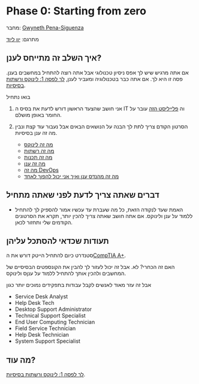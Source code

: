 # Phase 0: Starting from zero

מחבר: [Gwyneth Pena-Siguenza](https://twitter.com/madebygps)

מתרגם: [יון ליוד](https://Yonchukku.dev)
## איך השלב זה מתייחס לענן?

אם אתה מרגיש שיש לך אפס ניסיון טכנולוגי אבל אתה רוצה להתחיל במחשבים בענן. פסה זו היא לך. אם אתה כבר בטכנולוגיה ומעביר לענן,
[לך לפסה 1: לינוקס ורשתות בסיסיות](../phase1/README.md).


בואו נתחיל

1. אני חושב שהצעד הראשון דורש לדעת את בסיס ה IT וה [פלייליסט הזה](https://www.youtube.com/playlist?list=PLG49S3nxzAnlGHY8ObL8DiyP3AIu9vd3K) עובר על החומר באופן מושלם.

2. הסרטון הקודם צריך לתת לך הבנה על הנושאים הבאים אבל נעבור עוד קצת ונבין מה זה ענן בסיסיות.

   - [מה זה לינוקס](https://youtu.be/PwugmcN1hf8)
   - [מה זה רשתות](https://youtu.be/3QhU9jd03a0)
   - [מה זה תכנות](https://youtu.be/ifo76VyrBYo)
   - [מה זה ענן](https://youtu.be/eZLcyTxi8ZI)
   - [מה זה DevOps](https://youtu.be/9pZ2xmsSDdo/)
   - [מה זה מהנדס ענן ואיך אני יכול להפוך לאחד](https://youtu.be/7i1WMGxyt4Q)


## דברים שאתה צריך לדעת לפני שאתה מתחיל

- האמת שעד לנקודה הזאת, כל מה שעברת עד עכשיו אמור להספיק לך להתחיל ללמוד על ענן ולינוקס. אם אתה חושב שאתה צריך להכין יותר, תקרא את הסרטונים הקודמים שלי ותחזור לכאן.


## תעודות שכדאי להסתכל עליהן

סטנדרט כיום להתחיל הייטק דורש את ה[CompTIA A+](https://www.comptia.org/certifications/a).

האם זה הכחרי? לא. אבל זה יכול לעזור לך להבין את הקונספטים הבסיסיים של המחשבים ולהכין אותך להתחיל ללמוד על ענןס ולינוקס.

אבל זה עזר מאוד לאנשים לקבל עבודות בתפקידים נמוכים יותר כגון

- Service Desk Analyst
- Help Desk Tech
- Desktop Support Administrator
- Technical Support Specialist
- End User Computing Technician
- Field Service Technician
- Help Desk Technician 
- System Support Specialist

## מה עוד?

[לך לפסה 1: לינוקס ורשתות בסיסיות](../phase1/README.md).
